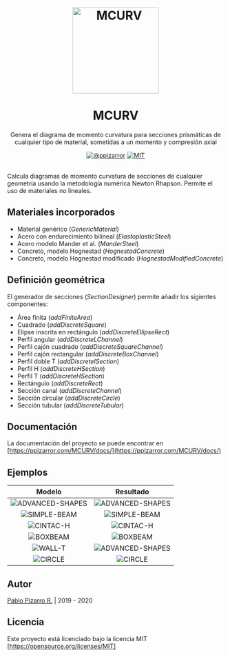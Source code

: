 <h1 align="center">
  <img alt="MCURV" src="https://res.ppizarror.com/other/matlab.png" width="200px" height="200px" />
  <br /><br />
  MCURV</h1>
<p align="center">Genera el diagrama de momento curvatura para secciones prismáticas de cualquier tipo de material, sometidas a un momento y compresión axial</p>
<div align="center"><a href="https://ppizarror.com"><img alt="@ppizarror" src="https://res.ppizarror.com/badges/autor.svg" /></a>
<a href="https://opensource.org/licenses/MIT"><img alt="MIT" src="https://res.ppizarror.com/badges/licenciamit.svg" /></a>
</div><br />

Calcula diagramas de momento curvatura de secciones de cualquier geometría usando la metodología numérica Newton Rhapson. Permite el uso de materiales no lineales.

## Materiales incorporados

- Material genérico (*GenericMaterial*)
- Acero con endurecimiento bilineal (*ElastoplasticSteel*)
- Acero modelo Mander et al. (*ManderSteel*)
- Concreto, modelo Hognestad (*HognestadConcrete*)
- Concreto, modelo Hognestad modificado (*HognestadModifiedConcrete*)

## Definición geométrica

El generador de secciones (*SectionDesigner*) permite añadir los sigientes componentes:

- Área finita (*addFiniteArea*)
- Cuadrado (*addDiscreteSquare*)
- Elipse inscrita en rectángulo (*addDiscreteEllipseRect*)
- Perfil angular (*addDiscreteLChannel*)
- Perfil cajón cuadrado (*addDiscreteSquareChannel*)
- Perfil cajón rectangular (*addDiscreteBoxChannel*)
- Perfil doble T (*addDiscreteISection*)
- Perfil H (*addDiscreteHSection*)
- Perfil T (*addDiscreteHSection*)
- Rectángulo (*addDiscreteRect*)
- Sección canal (*addDiscreteChannel*)
- Sección circular (*addDiscreteCircle*)
- Sección tubular (*addDiscreteTubular*)

## Documentación

La documentación del proyecto se puede encontrar en [https://ppizarror.com/MCURV/docs/](https://ppizarror.com/MCURV/docs/)

## Ejemplos

| Modelo | Resultado |
|:---:|:---:|
| ![ADVANCED-SHAPES](https://res.ppizarror.com/images/mcurv/advshapes-1.png)  | ![ADVANCED-SHAPES](https://res.ppizarror.com/images/mcurv/advshapes-2.png) |
| ![SIMPLE-BEAM](https://res.ppizarror.com/images/mcurv/simplebeam-1.png)  | ![SIMPLE-BEAM](https://res.ppizarror.com/images/mcurv/simplebeam-2.png) |
| ![CINTAC-H](https://res.ppizarror.com/images/mcurv/cintac-model1.png)  | ![CINTAC-H](https://res.ppizarror.com/images/mcurv/cintac-model2.png) |
| ![BOXBEAM](https://res.ppizarror.com/images/mcurv/boxbeam-1.png)  | ![BOXBEAM](https://res.ppizarror.com/images/mcurv/boxbeam-2.png) |
| ![WALL-T](https://res.ppizarror.com/images/mcurv/wallt-1.png)  | ![ADVANCED-SHAPES](https://res.ppizarror.com/images/mcurv/wallt-2.png) |
| ![CIRCLE](https://res.ppizarror.com/images/mcurv/circle-1.png)  | ![CIRCLE](https://res.ppizarror.com/images/mcurv/circle-2.png) |

## Autor

[Pablo Pizarro R.](https://ppizarror.com) | 2019 - 2020

## Licencia

Este proyecto está licenciado bajo la licencia MIT [https://opensource.org/licenses/MIT]
